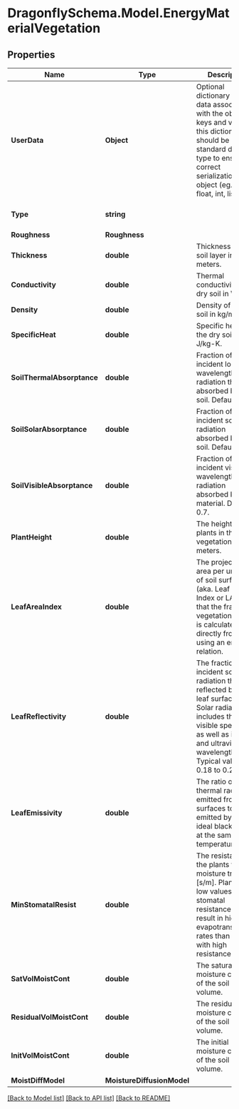 
# DragonflySchema.Model.EnergyMaterialVegetation

## Properties

Name | Type | Description | Notes
------------ | ------------- | ------------- | -------------
**UserData** | **Object** | Optional dictionary of user data associated with the object.All keys and values of this dictionary should be of a standard data type to ensure correct serialization of the object (eg. str, float, int, list). | [optional] 
**Type** | **string** |  | [optional] [readonly] [default to "EnergyMaterialVegetation"]
**Roughness** | **Roughness** |  | [optional] 
**Thickness** | **double** | Thickness of the soil layer in meters. | [optional] [default to 0.1D]
**Conductivity** | **double** | Thermal conductivity of the dry soil in W/m-K. | [optional] [default to 0.35D]
**Density** | **double** | Density of the dry soil in kg/m3. | [optional] [default to 1100D]
**SpecificHeat** | **double** | Specific heat of the dry soil in J/kg-K. | [optional] [default to 1200D]
**SoilThermalAbsorptance** | **double** | Fraction of incident long wavelength radiation that is absorbed by the soil. Default: 0.9. | [optional] [default to 0.9D]
**SoilSolarAbsorptance** | **double** | Fraction of incident solar radiation absorbed by the soil. Default: 0.7. | [optional] [default to 0.7D]
**SoilVisibleAbsorptance** | **double** | Fraction of incident visible wavelength radiation absorbed by the material. Default: 0.7. | [optional] [default to 0.7D]
**PlantHeight** | **double** | The height of plants in the vegetation in meters. | [optional] [default to 0.2D]
**LeafAreaIndex** | **double** | The projected leaf area per unit area of soil surface (aka. Leaf Area Index or LAI). Note that the fraction of vegetation cover is calculated directly from LAI using an empirical relation. | [optional] [default to 1.0D]
**LeafReflectivity** | **double** | The fraction of incident solar radiation that is reflected by the leaf surfaces. Solar radiation includes the visible spectrum as well as infrared and ultraviolet wavelengths. Typical values are 0.18 to 0.25. | [optional] [default to 0.22D]
**LeafEmissivity** | **double** | The ratio of thermal radiation emitted from leaf surfaces to that emitted by an ideal black body at the same temperature. | [optional] [default to 0.95D]
**MinStomatalResist** | **double** | The resistance of the plants to moisture transport [s/m]. Plants with low values of stomatal resistance will result in higher evapotranspiration rates than plants with high resistance. | [optional] [default to 180D]
**SatVolMoistCont** | **double** | The saturation moisture content of the soil by volume. | [optional] [default to 0.3D]
**ResidualVolMoistCont** | **double** | The residual moisture content of the soil by volume. | [optional] [default to 0.01D]
**InitVolMoistCont** | **double** | The initial moisture content of the soil by volume. | [optional] [default to 0.01D]
**MoistDiffModel** | **MoistureDiffusionModel** |  | [optional] 

[[Back to Model list]](../README.md#documentation-for-models)
[[Back to API list]](../README.md#documentation-for-api-endpoints)
[[Back to README]](../README.md)

